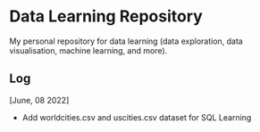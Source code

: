 # Data Learning Repository
My personal repository for data learning (data exploration, data visualisation, machine learning, and more).

## Log
[June, 08 2022]
* Add worldcities.csv and uscities.csv dataset for SQL Learning

